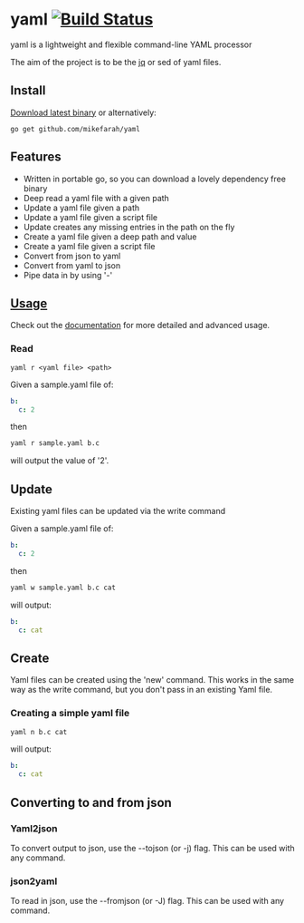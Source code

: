 # yaml [![Build Status](https://travis-ci.org/mikefarah/yaml.svg?branch=master)](https://travis-ci.org/mikefarah/yaml)
yaml is a lightweight and flexible command-line YAML processor

The aim of the project is to be the [jq](https://github.com/stedolan/jq) or sed of yaml files.

## Install
[Download latest binary](https://github.com/mikefarah/yaml/releases/latest) or alternatively:
```
go get github.com/mikefarah/yaml
```

## Features
- Written in portable go, so you can download a lovely dependency free binary
- Deep read a yaml file with a given path
- Update a yaml file given a path
- Update a yaml file given a script file
- Update creates any missing entries in the path on the fly
- Create a yaml file given a deep path and value
- Create a yaml file given a script file
- Convert from json to yaml
- Convert from yaml to json
- Pipe data in by using '-'

## [Usage](http://mikefarah.github.io/yaml/)

Check out the [documentation](http://mikefarah.github.io/yaml/) for more detailed and advanced usage.

### Read
```
yaml r <yaml file> <path>
```

Given a sample.yaml file of:
```yaml
b:
  c: 2
```
then
```bash
yaml r sample.yaml b.c
```
will output the value of '2'.


## Update
Existing yaml files can be updated via the write command

Given a sample.yaml file of:
```yaml
b:
  c: 2
```
then
```bash
yaml w sample.yaml b.c cat
```
will output:
```yaml
b:
  c: cat
```

## Create
Yaml files can be created using the 'new' command. This works in the same way as the write command, but you don't pass in an existing Yaml file.

### Creating a simple yaml file
```bash
yaml n b.c cat
```
will output:
```yaml
b:
  c: cat
```

## Converting to and from json

### Yaml2json
To convert output to json, use the --tojson (or -j) flag. This can be used with any command.

### json2yaml
To read in json, use the --fromjson (or -J) flag. This can be used with any command.
